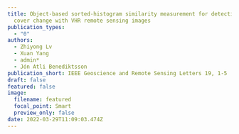 ```yaml
---
title: Object-based sorted-histogram similarity measurement for detecting land
  cover change with VHR remote sensing images
publication_types:
  - "0"
authors:
  - Zhiyong Lv
  - Xuan Yang
  - admin*
  - Jón Atli Benediktsson
publication_short: IEEE Geoscience and Remote Sensing Letters 19, 1-5
draft: false
featured: false
image:
  filename: featured
  focal_point: Smart
  preview_only: false
date: 2022-03-29T11:09:03.474Z
---
```

